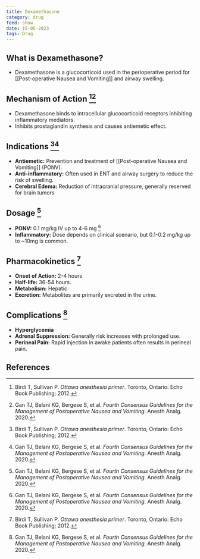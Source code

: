 ```yaml
---
title: Dexamethasone
category: drug
feed: show
date: 15-05-2023
tags: Drug 
---
```


## What is Dexamethasone?
- Dexamethasone is a glucocorticoid used in the perioperative period for [[Post-operative Nausea and Vomiting]] and airway swelling.

## Mechanism of Action [^1][^2]
- Dexamethasone binds to intracellular glucocorticoid receptors inhibiting inflammatory mediators.
- Inhibits prostaglandin synthesis and causes antiemetic effect. 

## Indications [^1][^2]
- **Antiemetic:** Prevention and treatment of [[Post-operative Nausea and Vomiting]] (PONV).
- **Anti-inflammatory:** Often used in ENT and airway surgery to reduce the risk of swelling.
- **Cerebral Edema:** Reduction of intracranial pressure, generally reserved for brain tumors

## Dosage [^2]
- **PONV:** 0.1 mg/kg IV up to 4-6 mg [^2]
- **Inflammatory:** Dose depends on clinical scenario, but 0.1-0.2 mg/kg up to ~10mg is common.

## Pharmacokinetics [^1]
- **Onset of Action:** 2-4 hours
- **Half-life:** 36-54 hours.
- **Metabolism:** Hepatic
- **Excretion:** Metabolites are primarily excreted in the urine.

## Complications [^2]
- **Hyperglycemia**
- **Adrenal Suppression:** Generally risk increases with prolonged use.
- **Perineal Pain:** Rapid injection in awake patients often results in perineal pain.

## References
[^1]: Birdi T, Sullivan P. *Ottawa anesthesia primer*. Toronto, Ontario: Echo Book Publishing; 2012.
[^2]: Gan TJ, Belani KG, Bergese S, et al. *Fourth Consensus Guidelines for the Management of Postoperative Nausea and Vomiting*. Anesth Analg. 2020.
